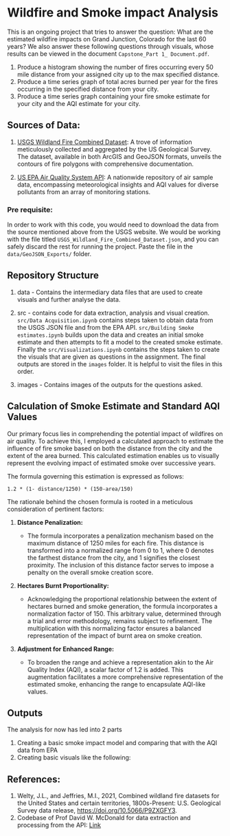 # Wildfire and Smoke impact Analysis

This is an ongoing project that tries to answer the question: What are the estimated wildfire impacts on Grand Junction, Colorado for the last 60 years? We also answer these following questions through visuals, whose results can be viewed in the document `Capstone_Part 1_ Document.pdf`.
1. Produce a histogram showing the number of fires occurring every 50 mile distance from your assigned city up to the max specified distance.
2. Produce a time series graph of total acres burned per year for the fires occurring in the specified distance from your city.
3. Produce a time series graph containing your fire smoke estimate for your city and the AQI estimate for your city.

## Sources of Data:
1. [USGS Wildland Fire Combined Dataset](https://www.sciencebase.gov/catalog/item/61aa537dd34eb622f699df81): A trove of information meticulously collected and aggregated by the US Geological Survey. The dataset, available in both ArcGIS and GeoJSON formats, unveils the contours of fire polygons with comprehensive documentation.

2. [US EPA Air Quality System API](https://aqs.epa.gov/aqsweb/documents/data_api.html): A nationwide repository of air sample data, encompassing meteorological insights and AQI values for diverse pollutants from an array of monitoring stations.

### Pre requisite:
In order to work with this code, you would need to download the data from the source mentioned above from the USGS website. We would be working with the file titled `USGS_Wildland_Fire_Combined_Dataset.json`, and you can safely discard the rest for running the project. Paste the file in the `data/GeoJSON_Exports/` folder.

## Repository Structure

1. data - Contains the intermediary data files that are used to create visuals and further analyse the data.
2. src - contains code for data extraction, analysis and visual creation. `src/Data Acquisition.ipynb` contains steps taken to obtain data from the USGS JSON file and from the EPA API. `src/Building Smoke estimates.ipynb` builds upon the data and creates an initial smoke estimate and then attempts to fit a model to the created smoke estimate. Finally the `src/Visualizations.ipynb` contains the steps taken to create the visuals that are given as questions in the assignment. The final outputs are stored in the `images` folder. It is helpful to visit the files in this order.

3. images - Contains images of the outputs for the questions asked.

## Calculation of Smoke Estimate and Standard AQI Values

Our primary focus lies in comprehending the potential impact of wildfires on air quality. To achieve this, I employed a calculated approach to estimate the influence of fire smoke based on both the distance from the city and the extent of the area burned. This calculated estimation enables us to visually represent the evolving impact of estimated smoke over successive years.

The formula governing this estimation is expressed as follows:

`1.2 * (1- distance/1250) * (150-area/150)`

The rationale behind the chosen formula is rooted in a meticulous consideration of pertinent factors:

1. **Distance Penalization:**
   - The formula incorporates a penalization mechanism based on the maximum distance of 1250 miles for each fire. This distance is transformed into a normalized range from 0 to 1, where 0 denotes the farthest distance from the city, and 1 signifies the closest proximity. The inclusion of this distance factor serves to impose a penalty on the overall smoke creation score.

2. **Hectares Burnt Proportionality:**
   - Acknowledging the proportional relationship between the extent of hectares burned and smoke generation, the formula incorporates a normalization factor of 150. This arbitrary value, determined through a trial and error methodology, remains subject to refinement. The multiplication with this normalizing factor ensures a balanced representation of the impact of burnt area on smoke creation.

3. **Adjustment for Enhanced Range:**
   - To broaden the range and achieve a representation akin to the Air Quality Index (AQI), a scalar factor of 1.2 is added. This augmentation facilitates a more comprehensive representation of the estimated smoke, enhancing the range to encapsulate AQI-like values.



## Outputs

The analysis for now has led into 2 parts
1. Creating a basic smoke impact model and comparing that with the AQI data from EPA
2. Creating basic visuals like the following:



## References:
1. Welty, J.L., and Jeffries, M.I., 2021, Combined wildland fire datasets for the United States and certain territories, 1800s-Present: U.S. Geological Survey data release, https://doi.org/10.5066/P9ZXGFY3.
2. Codebase of Prof David W. McDonald for data extraction and processing from the API: [Link](https://drive.google.com/file/d/1bxl9qrb_52RocKNGfbZ5znHVqFDMkUzf/view)




